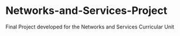 # Networks-and-Services-Project
Final Project developed for the Networks and Services Curricular Unit
